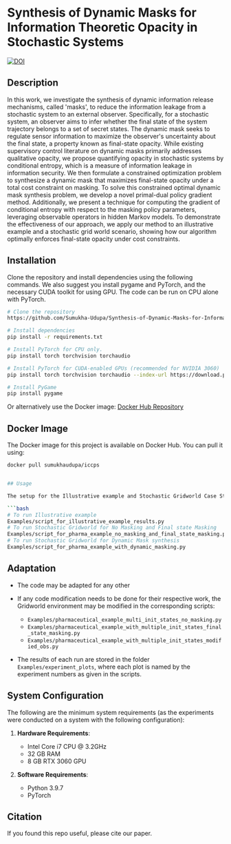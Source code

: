 # Synthesis of Dynamic Masks for Information Theoretic Opacity in Stochastic Systems
[![DOI](https://zenodo.org/badge/871313574.svg)](https://doi.org/10.5281/zenodo.14835001)


## Description

In this work, we investigate the synthesis of dynamic information release mechanisms, called 'masks', to reduce the information leakage from a stochastic system to an external observer. Specifically, for a stochastic system, an observer aims to infer whether the final state of the system trajectory belongs to a set of secret states. The dynamic mask seeks to regulate sensor information to maximize the observer's uncertainty about the final state, a property known as final-state opacity. While existing supervisory control literature on dynamic masks primarily addresses qualitative opacity, we propose quantifying opacity in stochastic systems by conditional entropy, which is a measure of information leakage in information security. We then formulate a constrained optimization problem to synthesize a dynamic mask that maximizes final-state opacity under a total cost constraint on masking. To solve this constrained optimal dynamic mask synthesis problem, we develop a novel primal-dual policy gradient method. Additionally, we present a technique for computing the gradient of conditional entropy with respect to the masking policy parameters, leveraging observable operators in hidden Markov models. To demonstrate the effectiveness of our approach, we apply our method to an illustrative example and a stochastic grid world scenario, showing how our algorithm optimally enforces final-state opacity under cost constraints. 

## Installation

Clone the repository and install dependencies using the following commands. We also suggest you install pygame and PyTorch, and the necessary CUDA toolkit for using GPU. The code can be run on CPU alone with PyTorch.

```bash
# Clone the repository
https://github.com/Sumukha-Udupa/Synthesis-of-Dynamic-Masks-for-Information-Theoretic-Opacity-in-Stochastic-Systems.git

# Install dependencies
pip install -r requirements.txt

# Install PyTorch for CPU only.
pip install torch torchvision torchaudio

# Install PyTorch for CUDA-enabled GPUs (recommended for NVIDIA 3060)
pip install torch torchvision torchaudio --index-url https://download.pytorch.org/whl/cu118

# Install PyGame
pip install pygame
```

Or alternatively use the Docker image:
[Docker Hub Repository](https://hub.docker.com/r/sumukhaudupa/iccps)

## Docker Image

The Docker image for this project is available on Docker Hub. You can pull it using:

```bash
docker pull sumukhaudupa/iccps


## Usage

The setup for the Illustrative example and Stochastic Gridworld Case Study as given in the paper can be run by running the appropriate script.

```bash
# To run Illustrative example
Examples/script_for_illustrative_example_results.py
# To run Stochastic Gridworld for No Masking and Final state Masking
Examples/script_for_pharma_example_no_masking_and_final_state_masking.py
# To run Stochastic Gridworld for Dynamic Mask synthesis
Examples/script_for_pharma_example_with_dynamic_masking.py
```

## Adaptation

- The code may be adapted for any other

- If any code modification needs to be done for their respective work, the Gridworld environment may be modified in the corresponding scripts:

  - `Examples/pharmaceutical_example_multi_init_states_no_masking.py`
  - `Examples/pharmaceutical_example_with_multiple_init_states_final_state_masking.py`
  - `Examples/pharmaceutical_example_with_multiple_init_states_modified_obs.py`

- The results of each run are stored in the folder `Examples/experiment_plots`, where each plot is named by the experiment numbers as given in the scripts.

## System Configuration

The following are the minimum system requirements (as the experiments were conducted on a system with the following configuration):

1. **Hardware Requirements**:

   - Intel Core i7 CPU @ 3.2GHz
   - 32 GB RAM
   - 8 GB RTX 3060 GPU

2. **Software Requirements**:

   - Python 3.9.7
   - PyTorch

## Citation

If you found this repo useful, please cite our paper.
